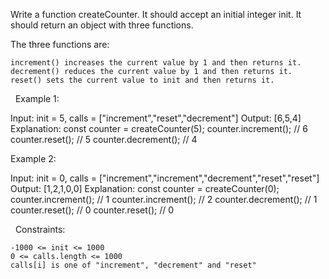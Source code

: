 Write a function createCounter. It should accept an initial integer init. It should return an object with three functions.

The three functions are:


	increment() increases the current value by 1 and then returns it.
	decrement() reduces the current value by 1 and then returns it.
	reset() sets the current value to init and then returns it.


 
Example 1:

Input: init = 5, calls = ["increment","reset","decrement"]
Output: [6,5,4]
Explanation:
const counter = createCounter(5);
counter.increment(); // 6
counter.reset(); // 5
counter.decrement(); // 4


Example 2:

Input: init = 0, calls = ["increment","increment","decrement","reset","reset"]
Output: [1,2,1,0,0]
Explanation:
const counter = createCounter(0);
counter.increment(); // 1
counter.increment(); // 2
counter.decrement(); // 1
counter.reset(); // 0
counter.reset(); // 0


 
Constraints:


	-1000 <= init <= 1000
	0 <= calls.length <= 1000
	calls[i] is one of "increment", "decrement" and "reset"

